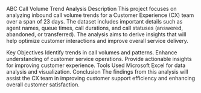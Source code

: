 ABC Call Volume Trend Analysis
Description
This project focuses on analyzing inbound call volume trends for a Customer Experience (CX) team over a span of 23 days. The dataset includes important details such as agent names, queue times, call durations, and call statuses (answered, abandoned, or transferred). The analysis aims to derive insights that will help optimize customer interactions and improve overall service delivery.

Key Objectives
Identify trends in call volumes and patterns.
Enhance understanding of customer service operations.
Provide actionable insights for improving customer experience.
Tools Used
Microsoft Excel for data analysis and visualization.
Conclusion
The findings from this analysis will assist the CX team in improving customer support efficiency and enhancing overall customer satisfaction.
